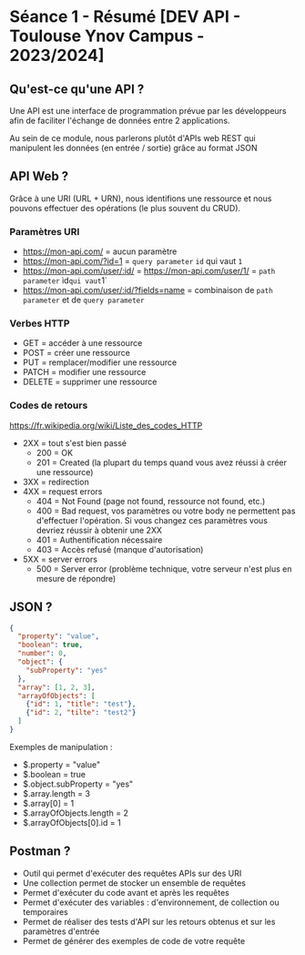 # Séance 1 - Résumé [DEV API - Toulouse Ynov Campus - 2023/2024]

## Qu'est-ce qu'une API ?

Une API est une interface de programmation prévue par les développeurs afin de faciliter l'échange de données entre 2 applications.

Au sein de ce module, nous parlerons plutôt d'APIs web REST qui manipulent les données (en entrée / sortie) grâce au format JSON

## API Web ?

Grâce à une URI (URL + URN), nous identifions une ressource et nous pouvons effectuer des opérations (le plus souvent du CRUD).

### Paramètres URI

- https://mon-api.com/ = aucun paramètre
- https://mon-api.com/?id=1 = `query parameter` `id` qui vaut `1`
- https://mon-api.com/user/:id/ = https://mon-api.com/user/1/ = `path parameter` ìd` qui vaut `1`
- https://mon-api.com/user/:id/?fields=name = combinaison de `path parameter` et de `query parameter`

### Verbes HTTP
- GET = accéder à une ressource
- POST = créer une ressource
- PUT = remplacer/modifier une ressource
- PATCH = modifier une ressource
- DELETE = supprimer une ressource

### Codes de retours

https://fr.wikipedia.org/wiki/Liste_des_codes_HTTP

- 2XX = tout s'est bien passé
  - 200 = OK
  - 201 = Created (la plupart du temps quand vous avez réussi à créer une ressource)
- 3XX = redirection
- 4XX = request errors
  - 404 = Not Found (page not found, ressource not found, etc.)
  - 400 = Bad request, vos paramètres ou votre body ne permettent pas d'effectuer l'opération. Si vous changez ces paramètres vous devriez réussir à obtenir une 2XX
  - 401 = Authentification nécessaire
  - 403 = Accès refusé (manque d'autorisation)
- 5XX = server errors
  - 500 = Server error (problème technique, votre serveur n'est plus en mesure de répondre)

## JSON ?

```json
{
  "property": "value",
  "boolean": true,
  "number": 0,
  "object": {
    "subProperty": "yes"
  },
  "array": [1, 2, 3],
  "arrayOfObjects": [
    {"id": 1, "title": "test"},
    {"id": 2, "tilte": "test2"}
  ]
}
```
Exemples de manipulation :
- $.property = "value"
- $.boolean = true
- $.object.subProperty = "yes"
- $.array.length = 3
- $.array[0] = 1
- $.arrayOfObjects.length = 2
- $.arrayOfObjects[0].id = 1

## Postman ?

- Outil qui permet d'exécuter des requêtes APIs sur des URI
- Une collection permet de stocker un ensemble de requêtes
- Permet d'exécuter du code avant et après les requêtes
- Permet d'exécuter des variables : d'environnement, de collection ou temporaires
- Permet de réaliser des tests d'API sur les retours obtenus et sur les paramètres d'entrée
- Permet de générer des exemples de code de votre requête
